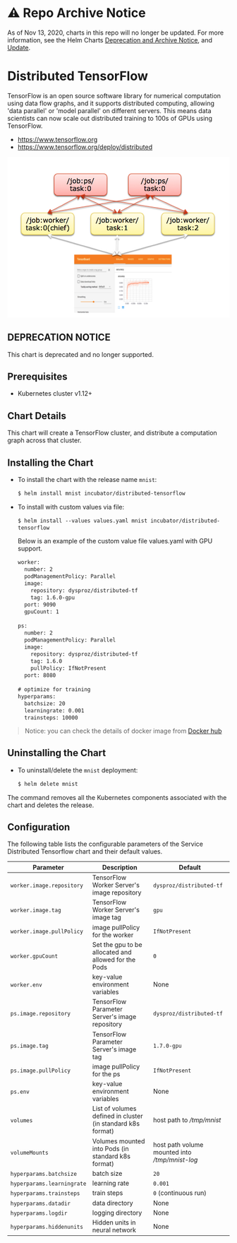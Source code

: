 # ⚠️ Repo Archive Notice

As of Nov 13, 2020, charts in this repo will no longer be updated.
For more information, see the Helm Charts [Deprecation and Archive Notice](https://github.com/nholuongut/Helmcharts#%EF%B8%8F-deprecation-and-archive-notice), and [Update](https://helm.sh/blog/charts-repo-deprecation/).

# Distributed TensorFlow

TensorFlow is an open source software library for numerical computation using data flow graphs, and it supports distributed computing, allowing 'data parallel' or 'model parallel' on different servers. This means data scientists can now scale out distributed training to 100s of GPUs using TensorFlow.

-  https://www.tensorflow.org
-  https://www.tensorflow.org/deploy/distributed

![](distributed-tf.jpg)

## DEPRECATION NOTICE

This chart is deprecated and no longer supported.

## Prerequisites

- Kubernetes cluster v1.12+

## Chart Details

This chart will create a TensorFlow cluster, and distribute a computation graph across that cluster.

## Installing the Chart

* To install the chart with the release name `mnist`:

  ```bash
  $ helm install mnist incubator/distributed-tensorflow
  ```

* To install with custom values via file:

  ```
  $ helm install --values values.yaml mnist incubator/distributed-tensorflow
  ```

  Below is an example of the custom value file values.yaml with GPU support.

  ```
  worker:
    number: 2
    podManagementPolicy: Parallel
    image:
      repository: dysproz/distributed-tf
      tag: 1.6.0-gpu
    port: 9090
    gpuCount: 1

  ps:
    number: 2
    podManagementPolicy: Parallel
    image:
      repository: dysproz/distributed-tf
      tag: 1.6.0
      pullPolicy: IfNotPresent
    port: 8080

  # optimize for training
  hyperparams:
    batchsize: 20
    learningrate: 0.001
    trainsteps: 10000
  ```

> Notice: you can check the details of docker image from [Docker hub](https://hub.docker.com/r/dysproz/distributed-tf/)

## Uninstalling the Chart

* To uninstall/delete the `mnist` deployment:

	```bash
	$ helm delete mnist
	```

The command removes all the Kubernetes components associated with the chart and deletes the release.

## Configuration

The following table lists the configurable parameters of the Service Distributed Tensorflow
chart and their default values.

| Parameter | Description | Default |
|-----------|-------------|---------|
| `worker.image.repository` | TensorFlow Worker Server's image repository | `dysproz/distributed-tf` |
| `worker.image.tag` | TensorFlow Worker Server's image tag | `gpu` |
| `worker.image.pullPolicy` | image pullPolicy for the  worker | `IfNotPresent` |
| `worker.gpuCount` | Set the gpu to be allocated and allowed for the Pods | `0` |
| `worker.env` | key-value environment variables | None |
| `ps.image.repository` | TensorFlow Parameter Server's image repository | `dysproz/distributed-tf` |
| `ps.image.tag` | TensorFlow Parameter Server's image tag | `1.7.0-gpu` |
| `ps.image.pullPolicy` | image pullPolicy for the  ps | `IfNotPresent` |
| `ps.env` | key-value environment variables | None |
| `volumes` | List of volumes defined in cluster (in standard k8s format) | host path to */tmp/mnist* |
| `volumeMounts` | Volumes mounted into Pods (in standard k8s format) | host path volume mounted into */tmp/mnist-log* |
| `hyperparams.batchsize` | batch size | `20` |
| `hyperparams.learningrate` | learning rate | `0.001` |
| `hyperparams.trainsteps` | train steps | `0` (continuous run) |
| `hyperparams.datadir` | data directory | None |
| `hyperparams.logdir` | logging directory | None |
| `hyperparams.hiddenunits` | Hidden units in neural network | None |
